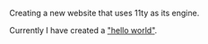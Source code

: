 Creating a new website that uses 11ty as its engine.

Currently I have created a ["hello world"](https://piccalil.li/course/learn-eleventy-from-scratch/lesson/2/).
